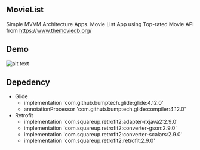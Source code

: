 ## MovieList
Simple MVVM Architecture Apps. Movie List App using Top-rated Movie API from https://www.themoviedb.org/


## Demo
![alt text](https://github.com/gabrielmanalu/MovieList/blob/master/movieList.gif)


## Depedency
- Glide
   - implementation 'com.github.bumptech.glide:glide:4.12.0'
   - annotationProcessor 'com.github.bumptech.glide:compiler:4.12.0'
- Retrofit
   - implementation 'com.squareup.retrofit2:adapter-rxjava2:2.9.0'
   - implementation 'com.squareup.retrofit2:converter-gson:2.9.0'
   - implementation 'com.squareup.retrofit2:converter-scalars:2.9.0'
   - implementation 'com.squareup.retrofit2:retrofit:2.9.0'
